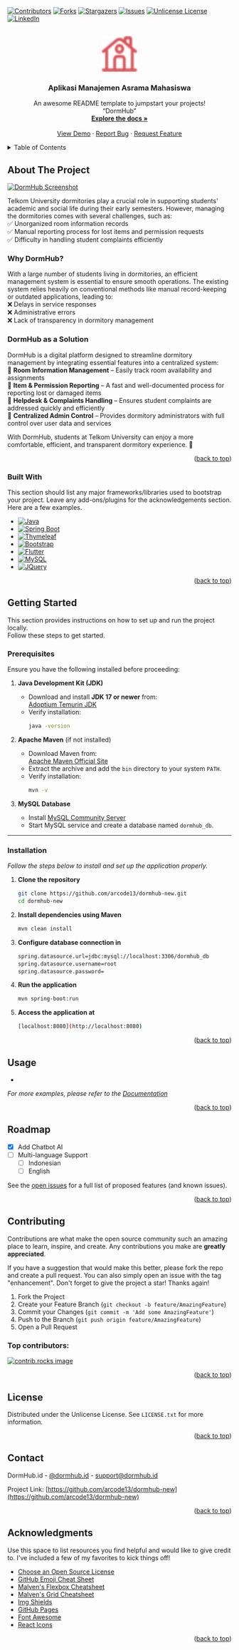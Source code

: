 <a id="readme-top"></a>

<!-- PROJECT SHIELDS -->
<!--
*** I'm using markdown "reference style" links for readability.
*** Reference links are enclosed in brackets [ ] instead of parentheses ( ).
*** See the bottom of this document for the declaration of the reference variables
*** for contributors-url, forks-url, etc. This is an optional, concise syntax you may use.
*** https://www.markdownguide.org/basic-syntax/#reference-style-links
-->
[![Contributors][contributors-shield]][contributors-url]
[![Forks][forks-shield]][forks-url]
[![Stargazers][stars-shield]][stars-url]
[![Issues][issues-shield]][issues-url]
[![Unlicense License][license-shield]][license-url]
[![LinkedIn][linkedin-shield]][linkedin-url]

<!-- PROJECT LOGO -->
<br />
<div align="center">
  <a href="https://github.com/arcode13/dormhub-new">
    <img src="images/logo.png" alt="Logo" width="80" height="80">
  </a>

  <h3 align="center">Aplikasi Manajemen Asrama Mahasiswa</h3>

  <p align="center">
    An awesome README template to jumpstart your projects!
    <br />
    “DormHub”
    <br />
    <a href="https://dormhub.com"><strong>Explore the docs »</strong></a>
    <br />
    <br />
    <a href="https://github.com/arcode13/dormhub-new">View Demo</a>
    &middot;
    <a href="https://github.com/arcode13/dormhub-new/issues/new?labels=bug&template=bug-report---.md">Report Bug</a>
    &middot;
    <a href="https://github.com/arcode13/dormhub-new/issues/new?labels=enhancement&template=feature-request---.md">Request Feature</a>
  </p>
</div>

<!-- TABLE OF CONTENTS -->
<details>
  <summary>Table of Contents</summary>
  <ol>
    <li>
      <a href="#about-the-project">About The Project</a>
      <ul>
        <li><a href="#built-with">Built With</a></li>
      </ul>
    </li>
    <li>
      <a href="#getting-started">Getting Started</a>
      <ul>
        <li><a href="#prerequisites">Prerequisites</a></li>
        <li><a href="#installation">Installation</a></li>
      </ul>
    </li>
    <li><a href="#usage">Usage</a></li>
    <li><a href="#roadmap">Roadmap</a></li>
    <li><a href="#contributing">Contributing</a></li>
    <li><a href="#license">License</a></li>
    <li><a href="#contact">Contact</a></li>
    <li><a href="#acknowledgments">Acknowledgments</a></li>
  </ol>
</details>

<!-- ABOUT THE PROJECT -->
## About The Project

[![DormHub Screenshot][product-screenshot]](https://dormhub.id)

Telkom University dormitories play a crucial role in supporting students' academic and social life during their early semesters. However, managing the dormitories comes with several challenges, such as:  
✅ Unorganized room information records  
✅ Manual reporting process for lost items and permission requests  
✅ Difficulty in handling student complaints efficiently  

### **Why DormHub?**
With a large number of students living in dormitories, an efficient management system is essential to ensure smooth operations. The existing system relies heavily on conventional methods like manual record-keeping or outdated applications, leading to:  
❌ Delays in service responses  
❌ Administrative errors  
❌ Lack of transparency in dormitory management  

### **DormHub as a Solution**
DormHub is a digital platform designed to streamline dormitory management by integrating essential features into a centralized system:  
🔹 **Room Information Management** – Easily track room availability and assignments  
🔹 **Item & Permission Reporting** – A fast and well-documented process for reporting lost or damaged items  
🔹 **Helpdesk & Complaints Handling** – Ensures student complaints are addressed quickly and efficiently  
🔹 **Centralized Admin Control** – Provides dormitory administrators with full control over user data and services  

With DormHub, students at Telkom University can enjoy a more comfortable, efficient, and transparent dormitory experience. 🚀  

<p align="right">(<a href="#readme-top">back to top</a>)</p>

### Built With

This section should list any major frameworks/libraries used to bootstrap your project. Leave any add-ons/plugins for the acknowledgements section. Here are a few examples.

* [![Java][Java.com]][Java-url]
* [![Spring Boot][SpringBoot.com]][SpringBoot-url]
* [![Thymeleaf][Thymeleaf.com]][Thymeleaf-url]
* [![Bootstrap][Bootstrap.com]][Bootstrap-url]
* [![Flutter][Flutter.dev]][Flutter-url]
* [![MySQL][MySQL.com]][MySQL-url]
* [![JQuery][JQuery.com]][JQuery-url]

<p align="right">(<a href="#readme-top">back to top</a>)</p>

<!-- GETTING STARTED -->
## Getting Started

This section provides instructions on how to set up and run the project locally.  
Follow these steps to get started.

### Prerequisites

Ensure you have the following installed before proceeding:

1. **Java Development Kit (JDK)**  
   - Download and install **JDK 17 or newer** from:  
     [Adoptium Temurin JDK](https://adoptium.net/)  
   - Verify installation:  
     ```sh
     java -version
     ```

2. **Apache Maven** (if not installed)  
   - Download Maven from:  
     [Apache Maven Official Site](https://maven.apache.org/download.cgi)  
   - Extract the archive and add the `bin` directory to your system `PATH`.  
   - Verify installation:  
     ```sh
     mvn -v
     ```

3. **MySQL Database**  
   - Install [MySQL Community Server](https://dev.mysql.com/downloads/mysql/)  
   - Start MySQL service and create a database named `dormhub_db`.

---

### Installation

_Follow the steps below to install and set up the application properly._

1. **Clone the repository** 
   ```sh
   git clone https://github.com/arcode13/dormhub-new.git
   cd dormhub-new

2. **Install dependencies using Maven**
   ```sh
   mvn clean install

3. **Configure database connection in**
   ```sh
   spring.datasource.url=jdbc:mysql://localhost:3306/dormhub_db
   spring.datasource.username=root
   spring.datasource.password=

4. **Run the application**
   ```sh
   mvn spring-boot:run

5. **Access the application at**
   ```sh
   [localhost:8080](http://localhost:8080)
   
<p align="right">(<a href="#readme-top">back to top</a>)</p>

<!-- USAGE EXAMPLES -->
## Usage

-

_For more examples, please refer to the [Documentation](https://example.com)_

<p align="right">(<a href="#readme-top">back to top</a>)</p>

<!-- ROADMAP -->
## Roadmap

- [x] Add Chatbot AI
- [ ] Multi-language Support
    - [ ] Indonesian
    - [ ] English

See the [open issues](https://github.com/arcode13/dormhub-new/issues) for a full list of proposed features (and known issues).

<p align="right">(<a href="#readme-top">back to top</a>)</p>

<!-- CONTRIBUTING -->
## Contributing

Contributions are what make the open source community such an amazing place to learn, inspire, and create. Any contributions you make are **greatly appreciated**.

If you have a suggestion that would make this better, please fork the repo and create a pull request. You can also simply open an issue with the tag "enhancement".
Don't forget to give the project a star! Thanks again!

1. Fork the Project
2. Create your Feature Branch (`git checkout -b feature/AmazingFeature`)
3. Commit your Changes (`git commit -m 'Add some AmazingFeature'`)
4. Push to the Branch (`git push origin feature/AmazingFeature`)
5. Open a Pull Request

### Top contributors:

<a href="https://github.com/arcode13/dormhub-new/graphs/contributors">
  <img src="https://contrib.rocks/image?repo=arcode13/dormhub-new" alt="contrib.rocks image" />
</a>

<p align="right">(<a href="#readme-top">back to top</a>)</p>

<!-- LICENSE -->
## License

Distributed under the Unlicense License. See `LICENSE.txt` for more information.

<p align="right">(<a href="#readme-top">back to top</a>)</p>

<!-- CONTACT -->
## Contact

DormHub.id - [@dormhub.id](https://instagram.com/dormhub.id) - support@dormhub.id

Project Link: [https://github.com/arcode13/dormhub-new](https://github.com/arcode13/dormhub-new)

<p align="right">(<a href="#readme-top">back to top</a>)</p>

<!-- ACKNOWLEDGMENTS -->
## Acknowledgments

Use this space to list resources you find helpful and would like to give credit to. I've included a few of my favorites to kick things off!

* [Choose an Open Source License](https://choosealicense.com)
* [GitHub Emoji Cheat Sheet](https://www.webpagefx.com/tools/emoji-cheat-sheet)
* [Malven's Flexbox Cheatsheet](https://flexbox.malven.co/)
* [Malven's Grid Cheatsheet](https://grid.malven.co/)
* [Img Shields](https://shields.io)
* [GitHub Pages](https://pages.github.com)
* [Font Awesome](https://fontawesome.com)
* [React Icons](https://react-icons.github.io/react-icons/search)

<p align="right">(<a href="#readme-top">back to top</a>)</p>

<!-- MARKDOWN LINKS & IMAGES -->
<!-- https://www.markdownguide.org/basic-syntax/#reference-style-links -->
[contributors-shield]: https://img.shields.io/github/contributors/arcode13/dormhub-new.svg?style=for-the-badge
[contributors-url]: https://github.com/arcode13/dormhub-new/graphs/contributors
[forks-shield]: https://img.shields.io/github/forks/arcode13/dormhub-new.svg?style=for-the-badge
[forks-url]: https://github.com/arcode13/dormhub-new/network/members
[stars-shield]: https://img.shields.io/github/stars/arcode13/dormhub-new.svg?style=for-the-badge
[stars-url]: https://github.com/arcode13/dormhub-new/stargazers
[issues-shield]: https://img.shields.io/github/issues/arcode13/dormhub-new.svg?style=for-the-badge
[issues-url]: https://github.com/arcode13/dormhub-new/issues
[license-shield]: https://img.shields.io/github/license/arcode13/dormhub-new.svg?style=for-the-badge
[license-url]: https://github.com/arcode13/dormhub-new/blob/master/LICENSE.txt
[linkedin-shield]: https://img.shields.io/badge/-LinkedIn-black.svg?style=for-the-badge&logo=linkedin&colorB=555
[linkedin-url]: https://linkedin.com/in/othneildrew
[product-screenshot]: images/screenshot.png
[Java.com]: https://img.shields.io/badge/Java-000000?style=for-the-badge&logo=openjdk&logoColor=white
[Java-url]: https://java.com/
[SpringBoot.com]: https://img.shields.io/badge/Spring%20Boot-6DB33F?style=for-the-badge&logo=springboot&logoColor=white
[SpringBoot-url]: https://spring.io/projects/spring-boot
[Thymeleaf.com]: https://img.shields.io/badge/Thymeleaf-005F0F?style=for-the-badge&logo=thymeleaf&logoColor=white
[Thymeleaf-url]: https://www.thymeleaf.org/
[Bootstrap.com]: https://img.shields.io/badge/Bootstrap-563D7C?style=for-the-badge&logo=bootstrap&logoColor=white
[Bootstrap-url]: https://getbootstrap.com/
[Flutter.dev]: https://img.shields.io/badge/Flutter-02569B?style=for-the-badge&logo=flutter&logoColor=white
[Flutter-url]: https://flutter.dev/
[MySQL.com]: https://img.shields.io/badge/MySQL-4479A1?style=for-the-badge&logo=mysql&logoColor=white
[MySQL-url]: https://www.mysql.com/
[JQuery.com]: https://img.shields.io/badge/jQuery-0769AD?style=for-the-badge&logo=jquery&logoColor=white
[JQuery-url]: https://jquery.com/
